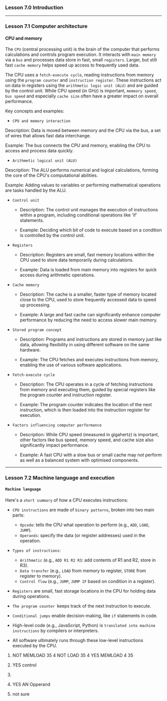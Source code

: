 ### Lesson 7.0 Introduction

---

### Lesson 7.1 Computer architecture

#### CPU and memory

The `CPU` (central processing unit) is the brain of the computer that performs calculations and controls program execution.
It interacts with `main memory` via a `bus` and processes data store in fast, small `registers`. Larger, but still fast `cache memory` helps speed up access to frequently used data.

The CPU uses a `fetch-execute cycle`, reading instructions from memory using the `program counter` and `instruction register`.
These instructions act on data in registers using the `arithmetic logic unit (ALU)` and are guided by the control unit.
While CPU speed (in GHz) is important, `memeory speed`, `bus speed` and especially `cache size` often have a greater impact on overall performance.

Key concepts and examples:

- `CPU and memory interaction`

Description: Data is moved between memory and the CPU via the bus, a set of wires that allows fast data interchange.

Example: The bus connects the CPU and memory, enabling the CPU to access and process data quickly.

- `Arithmetic logical unit (ALU)`

Description: The ALU performs numerical and logical calculations, forming the core of the CPU's computational abilities.

Example: Adding values to variables or performing mathematical operations are tasks handled by the ALU.

- `Control unit`

  - Description: The control unit manages the execution of instructions within a program, including conditional operations like 'if' statements.

  - Example: Deciding which bit of code to execute based on a condition is controlled by the control unit.

- `Registers`

  - Description: Registers are small, fast memory locations within the CPU used to store data temporarily during calculations.

  - Example: Data is loaded from main memory into registers for quick access during arithmetic operations.

- `Cache memory`

  - Description: The cache is a smaller, faster type of memory located close to the CPU, used to store frequently accessed data to speed up processing.

  - Example: A large and fast cache can significantly enhance computer performance by reducing the need to access slower main memory.

- `Stored program concept`

  - Description: Programs and instructions are stored in memory just like data, allowing flexibility in using different software on the same hardware.

  - Example: The CPU fetches and executes instructions from memory, enabling the use of various software applications.

- `Fetch-execute cycle`

  - Description: The CPU operates in a cycle of fetching instructions from memory and executing them, guided by special registers like the program counter and instruction register.

  - Example: The program counter indicates the location of the next instruction, which is then loaded into the instruction register for execution.

- `Factors influencing computer performance`

  - Description: While CPU speed (measured in gigahertz) is important, other factors like bus speed, memory speed, and cache size also significantly impact performance.

  - Example: A fast CPU with a slow bus or small cache may not perform as well as a balanced system with optimised components.

---

### Lesson 7.2 Machine language and execution

#### `Machine language`

Here's a `short summary` of how a CPU executes instructions:

- `CPU instructions` are made of `binary patterns`, broken into two main parts:

  - `Opcode`: tells the CPU what operation to perform (e.g., `ADD`, `LOAD`, `JUMP`).
  - `Operands`: specify the data (or register addresses) used in the operation.

- `Types of instructions`:

  - `Arithmetic` (e.g., `ADD R1 R2 R3`: add contents of R1 and R2, store in R3).
  - `Data transfer` (e.g., `LOAD` from memory to register, `STORE` from register to memory).
  - `Control flow` (e.g., `JUMP`, `JUMP IF` based on condition in a register).

- `Registers` are small, fast storage locations in the CPU for holding data during operations.

- `The program counter `keeps track of the next instruction to execute.

- `Conditional jumps` enable decision-making, like `if` statements in code.

- High-level code (e.g., JavaScript, Python) is `translated into machine instructions` by compilers or interpreters.

- All software ultimately runs through these low-level instructions executed by the CPU.

1. NOT MEMLOAD 35 4
   NOT LOAD 35 4
   YES MEMLOAD 4 35

2. YES control

3.

4. YES AN Opperand

5. not sure

